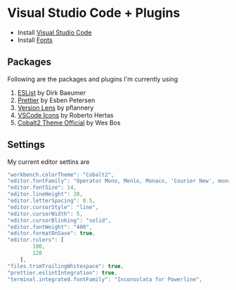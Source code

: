 # Visual Studio Code + Plugins

- Install [Visual Studio Code](https://code.visualstudio.com/)
- Install [Fonts](fonts.md)

## Packages

Following are the packages and plugins I'm currently using

1. [ESList](https://marketplace.visualstudio.com/items?itemName=dbaeumer.vscode-eslint) by Dirk Baeumer
2. [Prettier](https://marketplace.visualstudio.com/items?itemName=esbenp.prettier-vscode) by Esben Petersen
3. [Version Lens](https://marketplace.visualstudio.com/items?itemName=pflannery.vscode-versionlens) by pflannery
4. [VSCode Icons](https://marketplace.visualstudio.com/items?itemName=robertohuertasm.vscode-icons) by Roberto Hertas
5. [Cobalt2 Theme Official](https://marketplace.visualstudio.com/items?itemName=wesbos.theme-cobalt2) by Wes Bos

## Settings

My current editor settins are

```javascript
"workbench.colorTheme": "Cobalt2",
"editor.fontFamily": "Operator Mono, Menlo, Monaco, 'Courier New', monospace",
"editor.fontSize": 14,
"editor.lineHeight": 20,
"editor.letterSpacing": 0.5,
"editor.cursorStyle": "line",
"editor.cursorWidth": 5,
"editor.cursorBlinking": "solid",
"editor.fontWeight": "400",
"editor.formatOnSave": true,
"editor.rulers": [
        100,
        120
    ],
"files.trimTrailingWhitespace": true,
"prettier.eslintIntegration": true,
"terminal.integrated.fontFamily": "Inconsolata for Powerline",
```
